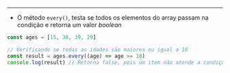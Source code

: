 ___
- O método `every()`, testa se todos os elementos do array passam na condição e retorna um valor *boolean*
```js
const ages = [15, 30, 39, 29]

// Verificando se todas as idades são maiores ou igual a 18
const result = ages.every((age) => age >= 18)
console.log(result) // Retorna false, pois um item não atende a condição
```